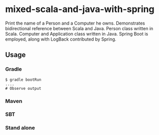 # mixed-scala-and-java-with-spring

Print the name of a Person and a Computer he owns.  Demonstrates bidirectional reference between Scala and Java. Person class written in Scala.  Computer and Application class written in Java.  Spring Boot is employed, along with LogBack contributed by Spring.

## Usage

### Gradle
```
$ gradle bootRun
....
# Observe output
```

### Maven

### SBT

### Stand alone
